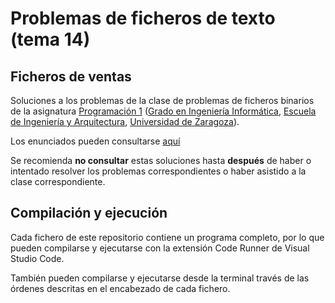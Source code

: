 # Problemas de ficheros de texto (tema 14)

## Ficheros de ventas

Soluciones a los problemas de la clase de problemas de ficheros binarios de la asignatura [Programación 1](https://github.com/prog1-eina) ([Grado en Ingeniería Informática](https://webdiis.unizar.es/~silarri/coordinadorGrado/), [Escuela de Ingeniería y Arquitectura](https://eina.unizar.es/), [Universidad de Zaragoza](https://www.unizar.es/)).

Los enunciados pueden consultarse [aquí](https://prog1-eina.github.io/transparencias/pbs-tema-14-ficheros-de-texto-ventas.pdf)

Se recomienda **no consultar** estas soluciones hasta **después** de haber o intentado resolver los problemas correspondientes o haber asistido a la clase correspondiente.

## Compilación y ejecución

Cada fichero de este repositorio contiene un programa completo, por lo que pueden compilarse y ejecutarse con la extensión Code Runner de Visual Studio Code.

También pueden compilarse y ejecutarse desde la terminal través de las órdenes descritas en el encabezado de cada fichero.
